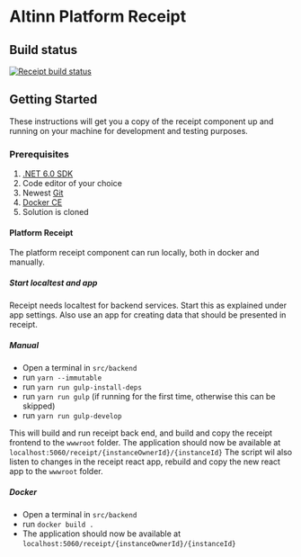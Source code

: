 # Altinn Platform Receipt

## Build status
[![Receipt build status](https://dev.azure.com/brreg/altinn-studio/_apis/build/status/altinn-platform/receipt-master?label=platform/receipt)](https://dev.azure.com/brreg/altinn-studio/_build/latest?definitionId=58)

## Getting Started

These instructions will get you a copy of the receipt component up and running on your machine for development and testing purposes.

### Prerequisites

1. [.NET 6.0 SDK](https://dotnet.microsoft.com/download/dotnet/6.0)
2. Code editor of your choice
3. Newest [Git](https://git-scm.com/downloads)
4. [Docker CE](https://www.docker.com/get-docker)
5. Solution is cloned


#### Platform Receipt

The platform receipt component can run locally, both in docker and manually.

##### Start localtest and app

Receipt needs localtest for backend services. Start this as explained under app settings.
Also use an app for creating data that should be presented in receipt.

##### Manual

- Open a terminal in `src/backend`
- run `yarn --immutable`
- run `yarn run gulp-install-deps`
- run `yarn run gulp` (if running for the first time, otherwise this can be skipped)
- run `yarn run gulp-develop`

This will build and run receipt back end, and build and copy the receipt frontend to the `wwwroot` folder.
The application should now be available at `localhost:5060/receipt/{instanceOwnerId}/{instanceId}`
The script wil also listen to changes in the receipt react app, rebuild and copy the new react app to the `wwwroot` folder.

##### Docker

- Open a terminal in `src/backend`
- run `docker build .`
- The application should now be available at `localhost:5060/receipt/{instanceOwnerId}/{instanceId}`
